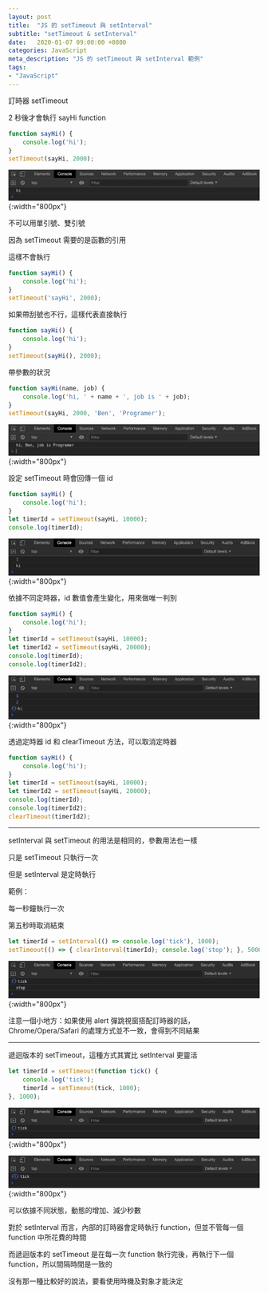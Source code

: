 ```yaml
---
layout: post
title:  "JS 的 setTimeout 與 setInterval"
subtitle: "setTimeout & setInterval"
date:   2020-01-07 09:00:00 +0800
categories: JavaScript
meta_description: "JS 的 setTimeout 與 setInterval 範例"
tags:
- "JavaScript"
---
```


訂時器 setTimeout

2 秒後才會執行 sayHi function

```javascript
function sayHi() {
    console.log('hi');
}
setTimeout(sayHi, 2000);
```

![Untitled](/images/2020-01-07/2020-01-07-01.png){:width="800px"}

不可以用單引號、雙引號

因為 setTimeout 需要的是函數的引用

這樣不會執行

```javascript
function sayHi() {
    console.log('hi');
}
setTimeout('sayHi', 2000);
```

如果帶刮號也不行，這樣代表直接執行

```javascript
function sayHi() {
    console.log('hi');
}
setTimeout(sayHi(), 2000);
```

帶參數的狀況

```javascript
function sayHi(name, job) {
    console.log('hi, ' + name + ', job is ' + job);
}
setTimeout(sayHi, 2000, 'Ben', 'Programer');
```

![Untitled](/images/2020-01-07/2020-01-07-02.png){:width="800px"}

設定 setTimeout 時會回傳一個 id

```javascript
function sayHi() {
    console.log('hi');
}
let timerId = setTimeout(sayHi, 10000);
console.log(timerId);
```

![Untitled](/images/2020-01-07/2020-01-07-03.png){:width="800px"}

依據不同定時器，id 數值會產生變化，用來做唯一判別

```javascript
function sayHi() {
    console.log('hi');
}
let timerId = setTimeout(sayHi, 10000);
let timerId2 = setTimeout(sayHi, 20000);
console.log(timerId);
console.log(timerId2);
```

![Untitled](/images/2020-01-07/2020-01-07-04.png){:width="800px"}

透過定時器 id 和 clearTimeout 方法，可以取消定時器

```javascript
function sayHi() {
    console.log('hi');
}
let timerId = setTimeout(sayHi, 10000);
let timerId2 = setTimeout(sayHi, 20000);
console.log(timerId);
console.log(timerId2);
clearTimeout(timerId2);
```

---

setInterval 與 setTimeout 的用法是相同的，參數用法也一樣

只是 setTimeout 只執行一次

但是 setInterval 是定時執行

範例：

每一秒鐘執行一次

第五秒時取消結束

```javascript
let timerId = setInterval(() => console.log('tick'), 1000);
setTimeout(() => { clearInterval(timerId); console.log('stop'); }, 5000);
```

![Untitled](/images/2020-01-07/2020-01-07-05.png){:width="800px"}

注意一個小地方：如果使用 alert 彈跳視窗搭配訂時器的話，Chrome/Opera/Safari 的處理方式並不一致，會得到不同結果

---

遞迴版本的 setTimeout，這種方式其實比 setInterval 更靈活

```javascript
let timerId = setTimeout(function tick() {
    console.log('tick');
    timerId = setTimeout(tick, 1000);
}, 1000);
```

![Untitled](/images/2020-01-07/2020-01-07-06.png){:width="800px"}

![Untitled](/images/2020-01-07/2020-01-07-07.png){:width="800px"}

可以依據不同狀態，動態的增加、減少秒數

對於 setInterval 而言，內部的訂時器會定時執行 function，但並不管每一個 function 中所花費的時間

而遞迴版本的 setTimeout 是在每一次 function 執行完後，再執行下一個 function，所以間隔時間是一致的

沒有那一種比較好的說法，要看使用時機及對象才能決定